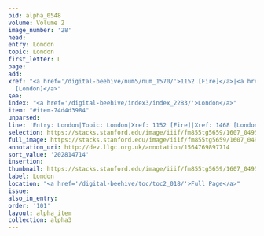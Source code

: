 ```yaml
---
pid: alpha_0548
volume: Volume 2
image_number: '28'
head:
entry: London
topic: London
first_letter: L
page:
add:
xref: "<a href='/digital-beehive/num5/num_1570/'>1152 [Fire]</a>|<a href='/digital-beehive/num6/num_2159/'>1468
  [London]</a>"
see:
index: "<a href='/digital-beehive/index3/index_2283/'>London</a>"
item: "#item-74d4d3984"
unparsed:
line: 'Entry: London|Topic: London|Xref: 1152 [Fire]|Xref: 1468 [London]|Index: London|#item-74d4d3984'
selection: https://stacks.stanford.edu/image/iiif/fm855tg5659/1607_0495/706,4714,3044,311/full/0/default.jpg
full_image: https://stacks.stanford.edu/image/iiif/fm855tg5659/1607_0495/full/full/0/default.jpg
annotation_uri: http://dev.llgc.org.uk/annotation/1564769897714
sort_value: '202814714'
insertion:
thumbnail: https://stacks.stanford.edu/image/iiif/fm855tg5659/1607_0495/706,4714,600,180/250,/0/default.jpg
label: London
location: "<a href='/digital-beehive/toc/toc2_018/'>Full Page</a>"
issue:
also_in_entry:
order: '101'
layout: alpha_item
collection: alpha3
---
```

